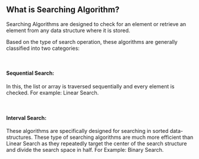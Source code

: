 <h2>What is Searching Algorithm?</h2>
<p>Searching Algorithms are designed to check for an element or retrieve an element from any data structure where it is stored.</p>
<p>Based on the type of search operation, these algorithms are generally classified into two categories:</p>
&nbsp;<h4>Sequential Search: </h4><p>In this, the list or array is traversed sequentially and every element is checked. For example: Linear Search.</p>
<img src="https://media.geeksforgeeks.org/wp-content/cdn-uploads/20230104154936/Linear-Search1.png" alt=""/>
&nbsp;<h4>Interval Search: </h4><p>These algorithms are specifically designed for searching in sorted data-structures. These type of searching algorithms are much more efficient than Linear Search as they repeatedly target the center of the search structure and divide the search space in half. For Example: Binary Search.</p>
<img src="https://media.geeksforgeeks.org/wp-content/cdn-uploads/20221121132716/BinarySearch.png" alt=""/>
